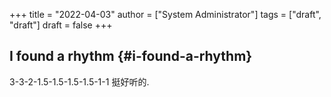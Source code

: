 +++
title = "2022-04-03"
author = ["System Administrator"]
tags = ["draft", "draft"]
draft = false
+++

## I found a rhythm {#i-found-a-rhythm}

3-3-2-1.5-1.5-1.5-1.5-1-1 挺好听的.